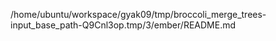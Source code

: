/home/ubuntu/workspace/gyak09/tmp/broccoli_merge_trees-input_base_path-Q9Cnl3op.tmp/3/ember/README.md